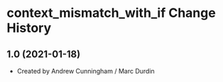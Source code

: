 context_mismatch_with_if Change History
====================

1.0 (2021-01-18)
----------------
* Created by Andrew Cunningham / Marc Durdin
